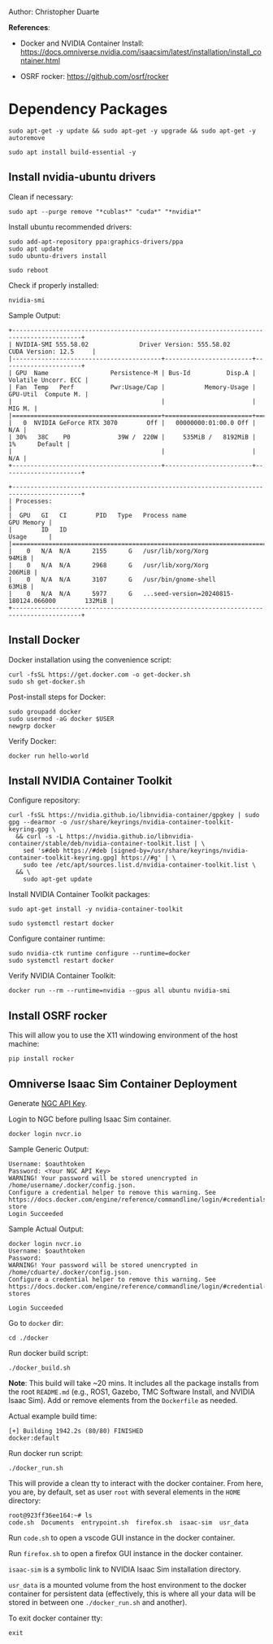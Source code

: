 Author: Christopher Duarte

**References**:

- Docker and NVIDIA Container Install: https://docs.omniverse.nvidia.com/isaacsim/latest/installation/install_container.html

- OSRF rocker: https://github.com/osrf/rocker

# Dependency Packages

```
sudo apt-get -y update && sudo apt-get -y upgrade && sudo apt-get -y autoremove
```
```
sudo apt install build-essential -y
```

## Install nvidia-ubuntu drivers

Clean if necessary:
```
sudo apt --purge remove "*cublas*" "cuda*" "*nvidia*"
```

Install ubuntu recommended drivers:
```
sudo add-apt-repository ppa:graphics-drivers/ppa
sudo apt update
sudo ubuntu-drivers install
```
```
sudo reboot
```

Check if properly installed:
```
nvidia-smi
```

Sample Output:
```
+-----------------------------------------------------------------------------------------+
| NVIDIA-SMI 555.58.02              Driver Version: 555.58.02      CUDA Version: 12.5     |
|-----------------------------------------+------------------------+----------------------+
| GPU  Name                 Persistence-M | Bus-Id          Disp.A | Volatile Uncorr. ECC |
| Fan  Temp   Perf          Pwr:Usage/Cap |           Memory-Usage | GPU-Util  Compute M. |
|                                         |                        |               MIG M. |
|=========================================+========================+======================|
|   0  NVIDIA GeForce RTX 3070        Off |   00000000:01:00.0 Off |                  N/A |
| 30%   38C    P0             39W /  220W |     535MiB /   8192MiB |      1%      Default |
|                                         |                        |                  N/A |
+-----------------------------------------+------------------------+----------------------+
                                                                                         
+-----------------------------------------------------------------------------------------+
| Processes:                                                                              |
|  GPU   GI   CI        PID   Type   Process name                              GPU Memory |
|        ID   ID                                                               Usage      |
|=========================================================================================|
|    0   N/A  N/A      2155      G   /usr/lib/xorg/Xorg                             94MiB |
|    0   N/A  N/A      2968      G   /usr/lib/xorg/Xorg                            206MiB |
|    0   N/A  N/A      3107      G   /usr/bin/gnome-shell                           63MiB |
|    0   N/A  N/A      5977      G   ...seed-version=20240815-180124.066000        132MiB |
+-----------------------------------------------------------------------------------------+
```

## Install Docker


Docker installation using the convenience script:

```
curl -fsSL https://get.docker.com -o get-docker.sh
sudo sh get-docker.sh
```

Post-install steps for Docker:
```
sudo groupadd docker
sudo usermod -aG docker $USER
newgrp docker
```

Verify Docker:
```
docker run hello-world
```

## Install NVIDIA Container Toolkit

Configure repository:
```
curl -fsSL https://nvidia.github.io/libnvidia-container/gpgkey | sudo gpg --dearmor -o /usr/share/keyrings/nvidia-container-toolkit-keyring.gpg \
  && curl -s -L https://nvidia.github.io/libnvidia-container/stable/deb/nvidia-container-toolkit.list | \
    sed 's#deb https://#deb [signed-by=/usr/share/keyrings/nvidia-container-toolkit-keyring.gpg] https://#g' | \
    sudo tee /etc/apt/sources.list.d/nvidia-container-toolkit.list \
  && \
    sudo apt-get update
```

Install NVIDIA Container Toolkit packages:
```
sudo apt-get install -y nvidia-container-toolkit
```
```
sudo systemctl restart docker
```

Configure container runtime:
```
sudo nvidia-ctk runtime configure --runtime=docker
sudo systemctl restart docker
```

Verify NVIDIA Container Toolkit:
```
docker run --rm --runtime=nvidia --gpus all ubuntu nvidia-smi
```

## Install OSRF rocker

This will allow you to use the X11 windowing environment of the host machine:
```
pip install rocker
```

## Omniverse Isaac Sim Container Deployment

Generate [NGC API Key](https://docs.nvidia.com/ngc/ngc-overview/index.html#generating-api-key).

Login to NGC before pulling Isaac Sim container.
```
docker login nvcr.io
```
Sample Generic Output:
```
Username: $oauthtoken
Password: <Your NGC API Key>
WARNING! Your password will be stored unencrypted in /home/username/.docker/config.json.
Configure a credential helper to remove this warning. See
https://docs.docker.com/engine/reference/commandline/login/#credentials-store
Login Succeeded
```

Sample Actual Output:
```
docker login nvcr.io
Username: $oauthtoken
Password: 
WARNING! Your password will be stored unencrypted in /home/cduarte/.docker/config.json.
Configure a credential helper to remove this warning. See
https://docs.docker.com/engine/reference/commandline/login/#credential-stores

Login Succeeded
```

Go to `docker` dir:
```
cd ./docker
```

Run docker build script:
```
./docker_build.sh
```

**Note**: This build will take ~20 mins. It includes all the package installs from the root `README.md` (e.g., ROS1, Gazebo, TMC Software Install, and NVIDIA Isaac Sim). Add or remove elements from the `Dockerfile` as needed.

Actual example build time:
```
[+] Building 1942.2s (80/80) FINISHED                                                 docker:default
```

Run docker run script:
```
./docker_run.sh
```

This will provide a clean tty to interact with the docker container. From here, you are, by default, set as user `root` with several elements in the `HOME` directory:
```
root@923ff36ee164:~# ls
code.sh  Documents  entrypoint.sh  firefox.sh  isaac-sim  usr_data
```

Run `code.sh` to open a vscode GUI instance in the docker container. 

Run `firefox.sh` to open a firefox GUI instance in the docker container. 

`isaac-sim` is a symbolic link to NVIDIA Isaac Sim installation directory. 

`usr_data` is a mounted volume from the host environment to the docker container for persistent data (effectively, this is where all your data will be stored in between one `./docker_run.sh` and another).

To exit docker container tty:
```
exit
```


